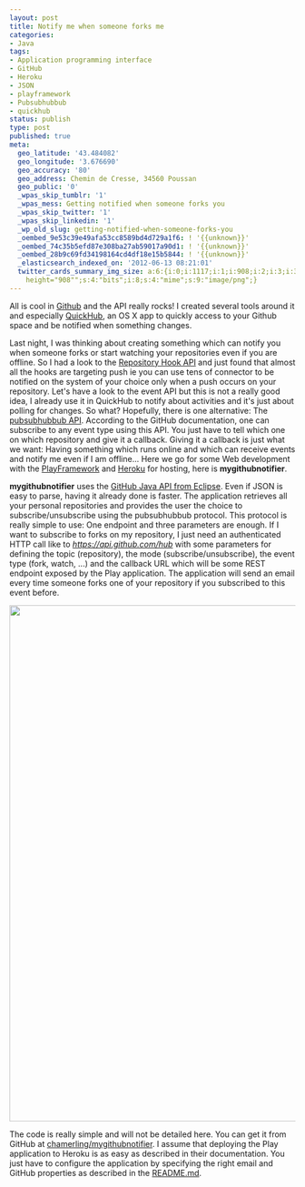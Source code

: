 ```yaml
---
layout: post
title: Notify me when someone forks me
categories:
- Java
tags:
- Application programming interface
- GitHub
- Heroku
- JSON
- playframework
- Pubsubhubbub
- quickhub
status: publish
type: post
published: true
meta:
  geo_latitude: '43.484082'
  geo_longitude: '3.676690'
  geo_accuracy: '80'
  geo_address: Chemin de Cresse, 34560 Poussan
  geo_public: '0'
  _wpas_skip_tumblr: '1'
  _wpas_mess: Getting notified when someone forks you
  _wpas_skip_twitter: '1'
  _wpas_skip_linkedin: '1'
  _wp_old_slug: getting-notified-when-someone-forks-you
  _oembed_9e53c39e49afa53cc8589bd4d729a1f6: ! '{{unknown}}'
  _oembed_74c35b5efd87e308ba27ab59017a90d1: ! '{{unknown}}'
  _oembed_28b9c69fd34198164cd4df18e15b5844: ! '{{unknown}}'
  _elasticsearch_indexed_on: '2012-06-13 08:21:01'
  twitter_cards_summary_img_size: a:6:{i:0;i:1117;i:1;i:908;i:2;i:3;i:3;s:25:"width="1117"
    height="908"";s:4:"bits";i:8;s:4:"mime";s:9:"image/png";}
---
```

All is cool in <a href="http://github.com" target="_blank">Github</a> and the API really rocks! I created several tools around it and especially <a href="http://quickhubapp.com" target="_blank">QuickHub</a>, an OS X app to quickly access to your Github space and be notified when something changes.

Last night, I was thinking about creating something which can notify you when someone forks or start watching your repositories even if you are offline. So I had a look to the <a href="http://developer.github.com/v3/repos/hooks/" target="_blank">Repository Hook API</a> and just found that almost all the hooks are targeting push ie you can use tens of connector to be notified on the system of your choice only when a push occurs on your repository. Let's have a look to the event API but this is not a really good idea, I already use it in QuickHub to notify about activities and it's just about polling for changes.
So what? Hopefully, there is one alternative: The <a href="http://code.google.com/p/pubsubhubbub/" target="_blank">pubsubhubbub API</a>. According to the GitHub documentation, one can subscribe to any event type using this API. You just have to tell which one on which repository and give it a callback. Giving it a callback is just what we want: Having something which runs online and which can receive events and notify me even if I am offline... Here we go for some Web development with the <a href="http://playframework.org" target="_blank">PlayFramework</a> and <a class="zem_slink" title="Heroku" href="http://www.heroku.com/" rel="homepage" target="_blank">Heroku</a> for hosting, here is <strong>mygithubnotifier</strong>.

<strong>mygithubnotifier</strong> uses the <a href="https://github.com/eclipse/egit-github" target="_blank">GitHub Java API from Eclipse</a>. Even if JSON is easy to parse, having it already done is faster. The application retrieves all your personal repositories and provides the user the choice to subscribe/unsubscribe using the pubsubhubbub protocol. This protocol is really simple to use: One endpoint and three parameters are enough. If I want to subscribe to forks on my repository, I just need an authenticated HTTP call like to <em>https://api.github.com/hub</em> with some parameters for defining the topic (repository), the mode (subscribe/unsubscribe), the event type (fork, watch, ...) and the callback URL which will be some REST endpoint exposed by the Play application. The application will send an email every time someone forks one of your repository if you subscribed to this event before.

<a href="http://f.cl.ly/items/3v3e1A211H2J360F3U2A/mygithubnotifier.png"><img class="aligncenter" title="MyGithubNotifier" src="http://f.cl.ly/items/3v3e1A211H2J360F3U2A/mygithubnotifier.png" alt="" width="1117" height="908" /></a>

The code is really simple and will not be detailed here. You can get it from GitHub at <a href="https://github.com/chamerling/mygithubnotifier" target="_blank">chamerling/mygithubnotifier</a>. I assume that deploying the Play application to Heroku is as easy as described in their documentation. You just have to configure the application by specifying the right email and GitHub properties as described in the <a href="https://github.com/chamerling/mygithubnotifier/blob/master/README.md" target="_blank">README.md</a>.
